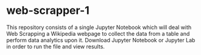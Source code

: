 # web-scrapper-1
This repository consists of a single Jupyter Notebook which will deal with Web Scrapping a Wikipedia webpage to collect the data from a table and perform data analytics upon it.
Download Jupyter Notebook or Jupyter Lab in order to run the file and view results.
